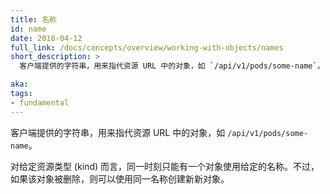 ```yaml
---
title: 名称
id: name
date: 2018-04-12
full_link: /docs/concepts/overview/working-with-objects/names
short_description: >
  客户端提供的字符串，用来指代资源 URL 中的对象，如 `/api/v1/pods/some-name`。

aka: 
tags:
- fundamental
---
```


<!--
---
title: Name
id: name
date: 2018-04-12
full_link: /docs/concepts/overview/working-with-objects/names
short_description: >
  A client-provided string that refers to an object in a resource URL, such as `/api/v1/pods/some-name`.

aka: 
tags:
- fundamental
---
-->

<!--
 A client-provided string that refers to an object in a resource URL, such as `/api/v1/pods/some-name`.
-->

客户端提供的字符串，用来指代资源 URL 中的对象，如 `/api/v1/pods/some-name`。

<!--more--> 

<!--
Only one object of a given kind can have a given name at a time. However, if you delete the object, you can make a new object with the same name.
-->

对给定资源类型 (kind) 而言，同一时刻只能有一个对象使用给定的名称。不过，如果该对象被删除，则可以使用同一名称创建新新对象。
